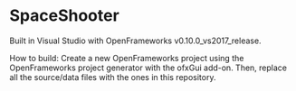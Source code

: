 # SpaceShooter

Built in Visual Studio with OpenFrameworks v0.10.0_vs2017_release.

How to build:
Create a new OpenFrameworks project using the OpenFrameworks project generator with the ofxGui add-on. Then, replace all the source/data files with the ones in this repository.
